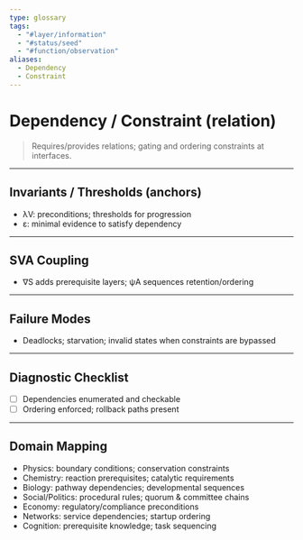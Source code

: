 ```yaml
---
type: glossary
tags:
  - "#layer/information"
  - "#status/seed"
  - "#function/observation"
aliases:
  - Dependency
  - Constraint
---
```


# Dependency / Constraint (relation)

> Requires/provides relations; gating and ordering constraints at interfaces.

---

## Invariants / Thresholds (anchors)

- λV: preconditions; thresholds for progression
- ε: minimal evidence to satisfy dependency

---

## SVA Coupling

- ∇S adds prerequisite layers; ψA sequences retention/ordering

---

## Failure Modes

- Deadlocks; starvation; invalid states when constraints are bypassed

---

## Diagnostic Checklist

- [ ] Dependencies enumerated and checkable
- [ ] Ordering enforced; rollback paths present

---

## Domain Mapping

- Physics: boundary conditions; conservation constraints
- Chemistry: reaction prerequisites; catalytic requirements
- Biology: pathway dependencies; developmental sequences
- Social/Politics: procedural rules; quorum & committee chains
- Economy: regulatory/compliance preconditions
- Networks: service dependencies; startup ordering
- Cognition: prerequisite knowledge; task sequencing


